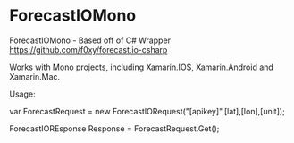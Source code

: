ForecastIOMono
==============

ForecastIOMono - Based off of C# Wrapper https://github.com/f0xy/forecast.io-csharp

Works with Mono projects, including Xamarin.IOS, Xamarin.Android and Xamarin.Mac. 

Usage:

var ForecastRequest = new ForecastIORequest("[apikey]",[lat],[lon],[unit]);

ForecastIOREsponse Response = ForecastRequest.Get();

